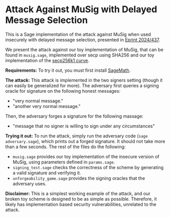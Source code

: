 # Attack Against MuSig with Delayed Message Selection

This is a Sage implementation of the attack against MuSig when used insecurely with delayed message selection, presented in [Eprint 2024/437](https://eprint.iacr.org/2024/437).

We present the attack against our toy implementation of MuSig, that can be found in `musig.sage`, implemented over secp using SHA256 and our toy implementation of the [secp256k1 curve](https://en.bitcoin.it/wiki/Secp256k1).

**Requirements:** To try it out, you must first install [SageMath](https://www.sagemath.org/).

**The attack:** This attack is implemented in the two signers setting (though it can easily be generalized for more). The adversary first queries a signing oracle for signature on the following honest messages:
* "very normal message."
* "another very normal message."

Then, the adversary forges a signature for the following massage:
* "message that no signer is willing to sign under any circumstances"


**Trying it out:** To run the attack, simply run the adversary code (`sage adversary.sage`), which prints out a forged signature. It should not take more than a few seconds. The rest of the files do the following:

* `musig.sage` provides our toy implementation of the insecure version of MuSig, using parameters defined in `params.sage`.
* `signing_test.sage` checks the correctness of the scheme by generating a valid signature and verifying it.
* `unforgeability_game.sage` provides the signing oracles that the adversary uses.

**Disclaimer:** This is a simplest working example of the attack, and our broken toy scheme is designed to be as simple as possible. Therefore, it likely has implementation based security vulnerabilities, unrelated to the attack.